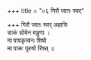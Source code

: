 +++
title = "०६ गिरौ जातः स्वर्"

+++
गिरौ जातः स्वर् अहासि  
साकं सोमेन बभ्रुणा ।  
मा पापकृत्वनः शिषो  
मा पाकः पुरुषो रिषत् ॥
